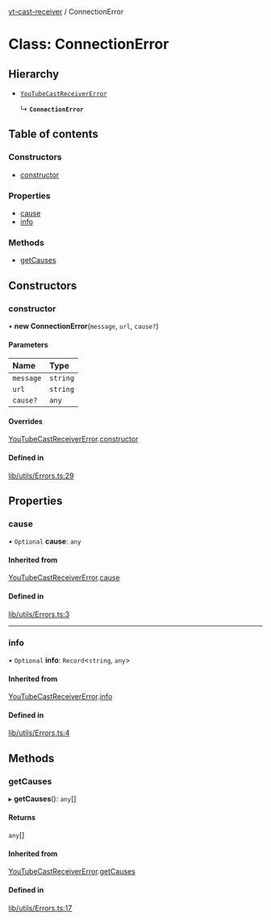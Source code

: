 [yt-cast-receiver](../README.md) / ConnectionError

# Class: ConnectionError

## Hierarchy

- [`YouTubeCastReceiverError`](YouTubeCastReceiverError.md)

  ↳ **`ConnectionError`**

## Table of contents

### Constructors

- [constructor](ConnectionError.md#constructor)

### Properties

- [cause](ConnectionError.md#cause)
- [info](ConnectionError.md#info)

### Methods

- [getCauses](ConnectionError.md#getcauses)

## Constructors

### constructor

• **new ConnectionError**(`message`, `url`, `cause?`)

#### Parameters

| Name | Type |
| :------ | :------ |
| `message` | `string` |
| `url` | `string` |
| `cause?` | `any` |

#### Overrides

[YouTubeCastReceiverError](YouTubeCastReceiverError.md).[constructor](YouTubeCastReceiverError.md#constructor)

#### Defined in

[lib/utils/Errors.ts:29](https://github.com/patrickkfkan/yt-cast-receiver/blob/6b07310/src/lib/utils/Errors.ts#L29)

## Properties

### cause

• `Optional` **cause**: `any`

#### Inherited from

[YouTubeCastReceiverError](YouTubeCastReceiverError.md).[cause](YouTubeCastReceiverError.md#cause)

#### Defined in

[lib/utils/Errors.ts:3](https://github.com/patrickkfkan/yt-cast-receiver/blob/6b07310/src/lib/utils/Errors.ts#L3)

___

### info

• `Optional` **info**: `Record`<`string`, `any`\>

#### Inherited from

[YouTubeCastReceiverError](YouTubeCastReceiverError.md).[info](YouTubeCastReceiverError.md#info)

#### Defined in

[lib/utils/Errors.ts:4](https://github.com/patrickkfkan/yt-cast-receiver/blob/6b07310/src/lib/utils/Errors.ts#L4)

## Methods

### getCauses

▸ **getCauses**(): `any`[]

#### Returns

`any`[]

#### Inherited from

[YouTubeCastReceiverError](YouTubeCastReceiverError.md).[getCauses](YouTubeCastReceiverError.md#getcauses)

#### Defined in

[lib/utils/Errors.ts:17](https://github.com/patrickkfkan/yt-cast-receiver/blob/6b07310/src/lib/utils/Errors.ts#L17)
